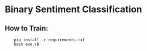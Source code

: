 # Binary Sentiment Classification

## How to Train:
        pip install -r requirements.txt
        bash exe.sh

